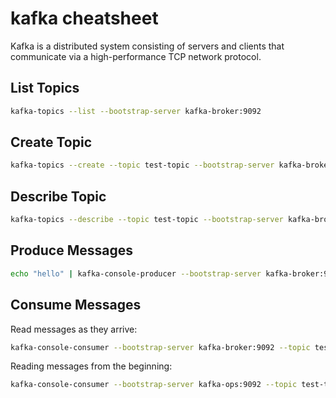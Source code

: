 # kafka cheatsheet

Kafka is a distributed system consisting of servers and clients that communicate via a high-performance TCP network protocol.

## List Topics

```bash
kafka-topics --list --bootstrap-server kafka-broker:9092
```

## Create Topic

```bash
kafka-topics --create --topic test-topic --bootstrap-server kafka-broker:9092
```

## Describe Topic

```bash
kafka-topics --describe --topic test-topic --bootstrap-server kafka-broker:9092
```

## Produce Messages

```bash
echo "hello" | kafka-console-producer --bootstrap-server kafka-broker:9092 --topic test-topic
```

## Consume Messages

Read messages as they arrive:

```bash
kafka-console-consumer --bootstrap-server kafka-broker:9092 --topic test-topic
```

Reading messages from the beginning:

```bash
kafka-console-consumer --bootstrap-server kafka-ops:9092 --topic test-topic --from-beginning
```
